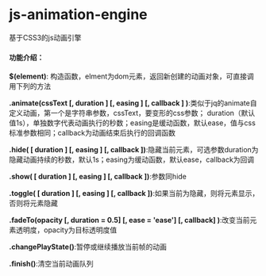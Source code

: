 # js-animation-engine
基于CSS3的js动画引擎

#### 功能介绍：
**$(element)**: 构造函数，elment为dom元素，返回新创建的动画对象，可直接调用下列的方法

**.animate(cssText [, duration ] [, easing ] [, callback ] )**:类似于jq的animate自定义动画，第一个是字符串参数，cssText，要变形的css参数；
duration（默认值1s），单独数字代表动画执行的秒数；easing是缓动函数，默认ease，值与css标准参数相同；callback为动画结束后执行的回调函数

**.hide( [ duration ] [, easing ] [, callback ])**:隐藏当前元素，可选参数duration为隐藏动画持续的秒数，默认1s；easing为缓动函数，默认ease，callback为回调

**.show( [ duration ] [, easing ] [, callback ])**:参数同hide

**.toggle( [ duration ] [, easing ] [, callback ])**:如果当前为隐藏，则将元素显示，否则将元素隐藏

**.fadeTo(opacity [, duration = 0.5] [, ease = 'ease'] [, callback] )**:改变当前元素透明度，opacity为目标透明度值

**.changePlayState()**:暂停或继续播放当前帧的动画

**.finish()**:清空当前动画队列
